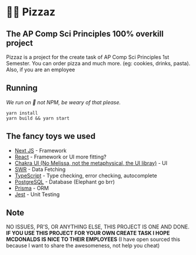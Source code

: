 # 🍕✨ Pizzaz
## The AP Comp Sci Principles 100% overkill project

Pizzaz is a project for the create task of AP Comp Sci Principles 1st Semester. You can
order pizza and much more. (eg: cookies, drinks, pasta). Also, if you are an employee 


## Running
*We run on 🧶 not NPM, be weary of that please.*
```shell
yarn install
yarn build && yarn start
```

## The fancy toys we used
- [Next JS](https://nextjs.org/) - Framework
- [React](https://react.org) - Framework or UI more fitting?
- [Chakra UI (No Melissa, not the metaphysical, the UI libray)](https://chakra-ui.com) - UI
- [SWR](https://swr.vercel.app) - Data Fetching
- [TypeScript](https://typescriptlang.org) - Type checking, error checking, autocomplete
- [PostgreSQL](https://www.postgresql.org/) - Database (Elephant go brr)
- [Prisma](https://www.prisma.io/) - ORM
- [Jest](https://jest.github.io) - Unit Testing

## Note
NO ISSUES, PR'S, OR ANYTHING ELSE, THIS PROJECT IS ONE AND DONE.
**IF YOU USE THIS PROJECT FOR YOUR OWN CREATE TASK I HOPE MCDONALDS IS NICE TO THEIR EMPLOYEES** (I have open sourced this because I want to share the awesomeness, not help you cheat)
